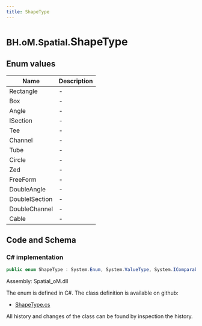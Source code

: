 ```yaml
---
title: ShapeType
---
```


# <small>BH.oM.Spatial.</small>**ShapeType**



## Enum values

| Name            | Description                                                    |
|-----------------|----------------------------------------------------------------|
| Rectangle |  -  |
| Box |  -  |
| Angle |  -  |
| ISection |  -  |
| Tee |  -  |
| Channel |  -  |
| Tube |  -  |
| Circle |  -  |
| Zed |  -  |
| FreeForm |  -  |
| DoubleAngle |  -  |
| DoubleISection |  -  |
| DoubleChannel |  -  |
| Cable |  -  |


## Code and Schema

### C# implementation

``` C# title="C#"
public enum ShapeType : System.Enum, System.ValueType, System.IComparable, System.ISpanFormattable, System.IFormattable, System.IConvertible
```

Assembly: Spatial_oM.dll

The enum is defined in C#. The class definition is available on github:

- [ShapeType.cs](https://github.com/BHoM/BHoM/blob/develop/Spatial_oM/ShapeProfiles\Enums\ShapeType.cs)

All history and changes of the class can be found by inspection the history.
